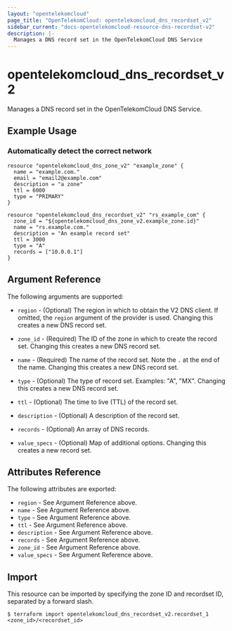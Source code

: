 ```yaml
---
layout: "opentelekomcloud"
page_title: "OpenTelekomCloud: opentelekomcloud_dns_recordset_v2"
sidebar_current: "docs-opentelekomcloud-resource-dns-recordset-v2"
description: |-
  Manages a DNS record set in the OpenTelekomCloud DNS Service
---
```


# opentelekomcloud\_dns\_recordset_v2

Manages a DNS record set in the OpenTelekomCloud DNS Service.

## Example Usage

### Automatically detect the correct network

```hcl
resource "opentelekomcloud_dns_zone_v2" "example_zone" {
  name = "example.com."
  email = "email2@example.com"
  description = "a zone"
  ttl = 6000
  type = "PRIMARY"
}

resource "opentelekomcloud_dns_recordset_v2" "rs_example_com" {
  zone_id = "${opentelekomcloud_dns_zone_v2.example_zone.id}"
  name = "rs.example.com."
  description = "An example record set"
  ttl = 3000
  type = "A"
  records = ["10.0.0.1"]
}
```

## Argument Reference

The following arguments are supported:

* `region` - (Optional) The region in which to obtain the V2 DNS client.
    If omitted, the `region` argument of the provider is used.
    Changing this creates a new DNS  record set.

* `zone_id` - (Required) The ID of the zone in which to create the record set.
  Changing this creates a new DNS  record set.

* `name` - (Required) The name of the record set. Note the `.` at the end of the name.
  Changing this creates a new DNS  record set.

* `type` - (Optional) The type of record set. Examples: "A", "MX".
  Changing this creates a new DNS  record set.

* `ttl` - (Optional) The time to live (TTL) of the record set.

* `description` - (Optional) A description of the  record set.

* `records` - (Optional) An array of DNS records.

* `value_specs` - (Optional) Map of additional options. Changing this creates a
  new record set.

## Attributes Reference

The following attributes are exported:

* `region` - See Argument Reference above.
* `name` - See Argument Reference above.
* `type` - See Argument Reference above.
* `ttl` - See Argument Reference above.
* `description` - See Argument Reference above.
* `records` - See Argument Reference above.
* `zone_id` - See Argument Reference above.
* `value_specs` - See Argument Reference above.

## Import

This resource can be imported by specifying the zone ID and recordset ID,
separated by a forward slash.

```
$ terraform import opentelekomcloud_dns_recordset_v2.recordset_1 <zone_id>/<recordset_id>
```
